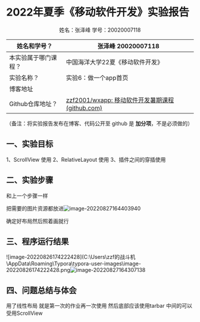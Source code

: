 # 2022年夏季《移动软件开发》实验报告



<center>姓名：张泽峰  学号：20020007118</center>

| 姓名和学号？         | 张泽峰 20020007118                                           |
| -------------------- | ------------------------------------------------------------ |
| 本实验属于哪门课程？ | 中国海洋大学22夏《移动软件开发》                             |
| 实验名称？           | 实验6：做一个app首页                                         |
| 博客地址             |                                                              |
| Github仓库地址？     | [zzf2001/wxapp: 移动软件开发暑期课程 (github.com)](https://github.com/zzf2001/wxapp) |

（备注：将实验报告发布在博客、代码公开至 github 是 **加分项**，不是必须做的）



## **一、实验目标**

1、ScrollView 使用  2、RelativeLayout 使用  3、插件之间的穿插使用

## 二、实验步骤

和上一个步骤一样

把需要的图片资源都放进![image-20220827164403940](C:\Users\zzf的战斗机\AppData\Roaming\Typora\typora-user-images\image-20220827164403940.png)



确定好布局然后照着画就行

## 三、程序运行结果

![image-20220826174222428](C:\Users\zzf的战斗机\AppData\Roaming\Typora\typora-user-images\image-20220826174222428.png![image-20220827164307138](C:\Users\zzf的战斗机\AppData\Roaming\Typora\typora-user-images\image-20220827164307138.png)



## 四、问题总结与体会

用了线性布局 就是第一次的作业再一次使用 然后底部应该使用tarbar   中间的可以受用ScrollView